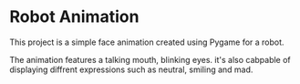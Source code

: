 # Robot Animation

This project is a simple face animation created using Pygame for a robot. 

The animation features a talking mouth, blinking eyes. it's also cabpable of displaying diffrent expressions such as neutral, smiling and mad. 


